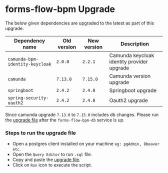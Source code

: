 # forms-flow-bpm Upgrade

The below given dependencies are upgraded to the latest as part of this upgrade.

   Dependency name | Old version | New version | Description |
 --- | --- | --- | ---
 `camunda-bpm-identity-keycloak` | `2.0.0` | `2.2.1` | Camunda keycloak identity provider upgrade
 `camunda` | `7.13.0` | `7.15.0` | Camunda version upgrade
  `springboot` | `2.4.2` | `2.4.8` | Springboot upgrade
  `spring-security-oauth2` | `2.4.2` | `2.4.8` | Oauth2 upgrade
 
 
 Since camunda upgrade `7.13.0` to `7.15.0` includes db changes. Please run the [upgrade file](./process-engine_7.13_to_7.15.sql) after the `forms-flow-bpm-db` service is up.
 
 ### Steps to run the upgrade file

* Open a postgres client installed on your machine `eg: pgAdmin, Dbeaver etc`.
* Open the `Query Editor` to run `.sql` file.
* Copy and paste the [upgrade file](./process-engine_7.13_to_7.15.sql).
* Click on `Run` icon to execute the script.
